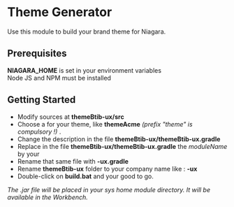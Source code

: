 # Theme Generator

Use this module to build your brand theme for Niagara.

## Prerequisites

__NIAGARA_HOME__ is set in your environment variables  
Node JS and NPM must be installed  

## Getting Started

* Modify sources at __themeBtib-ux/src__  
* Choose a __<name>__ for your theme, like __themeAcme__  _(prefix "theme" is compulsory !)_  .
* Change the description in the file __themeBtib-ux/themeBtib-ux.gradle__  
* Replace in the file __themeBtib-ux/themeBtib-ux.gradle__ the _moduleName_ by your _<name>_  
* Rename that same file with __<name>-ux.gradle__  
* Rename __themeBtib-ux__ folder to your company name like : __<name>-ux__  
* Double-click on __build.bat__ and your good to go.   

_The .jar file will be placed in your sys home module directory. It will be available in the Workbench._
